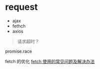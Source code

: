 # request

- ajax
- fethch
- axios

> 请求超时？

promise.race

fetch 的优化
[fetch 使用的常见问题及解决办法](https://www.cnblogs.com/wonyun/p/fetch_polyfill_timeout_jsonp_cookie_progress.html)
